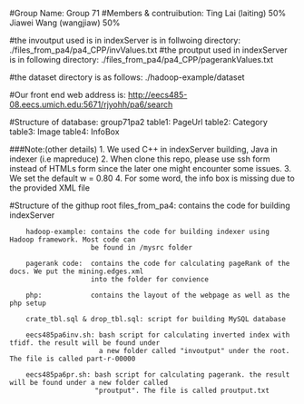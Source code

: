 #Group Name:
	Group 71
#Members & contruibution:
	Ting Lai (laiting) 50%
	Jiawei Wang (wangjiaw) 50%

#the invoutput used is in indexServer is in follwoing directory:
	./files_from_pa4/pa4_CPP/invValues.txt
#the proutput  used in indexServer is in following directory:
	./files_from_pa4/pa4_CPP/pagerankValues.txt

#the dataset directory is as follows:
	./hadoop-example/dataset

#Our front end web address is:
	http://eecs485-08.eecs.umich.edu:5671/rjyohh/pa6/search

#Structure of database:
	group71pa2
	table1: PageUrl
	table2: Category
	table3: Image
	table4: InfoBox

###Note:(other details)
        1. We used C++ in indexServer building, Java in indexer (i.e mapreduce)
        2. When clone this repo, please use ssh form instead of HTMLs form since the later one might
        encounter some issues.
	3. We set the default w = 0.80
	4. For some word, the info box is missing due to the provided XML file

#Structure of the githup root
        files_from_pa4: contains the code for building indexServer

        hadoop-example: contains the code for building indexer using Hadoop framework. Most code can
                        be found in /mysrc folder

        pagerank code:  contains the code for calculating pageRank of the docs. We put the mining.edges.xml
                        into the folder for convience

        php:            contains the layout of the webpage as well as the php setup

        crate_tbl.sql & drop_tbl.sql: script for building MySQL database

        eecs485pa6inv.sh: bash script for calculating inverted index with tfidf. the result will be found under
                          a new folder called "invoutput" under the root. The file is called part-r-00000

        eecs485pa6pr.sh: bash script for calculating pagerank. the result will be found under a new folder called
                         "proutput". The file is called proutput.txt


